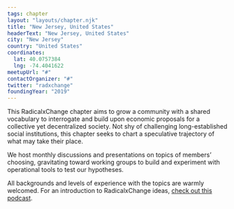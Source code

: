 ```yaml
---
tags: chapter
layout: "layouts/chapter.njk"
title: "New Jersey, United States"
headerText: "New Jersey, United States"
city: "New Jersey"
country: "United States"
coordinates:
  lat: 40.0757384
  lng: -74.4041622
meetupUrl: "#"
contactOrganizer: "#"
twitter: "radxchange"
foundingYear: "2019"
---
```


This RadicalxChange chapter aims to grow a community with a shared vocabulary to interrogate and build upon economic proposals for a collective yet decentralized society. Not shy of challenging long-established social institutions, this chapter seeks to chart a speculative trajectory of what may take their place.

We host monthly discussions and presentations on topics of members’ choosing, gravitating toward working groups to build and experiment with operational tools to test our hypotheses.

All backgrounds and levels of experience with the topics are warmly welcomed. For an introduction to RadicalxChange ideas, [check out this podcast](https://80000hours.org/podcast/episodes/glen-weyl-radically-reforming-capitalism-and-democracy/).

